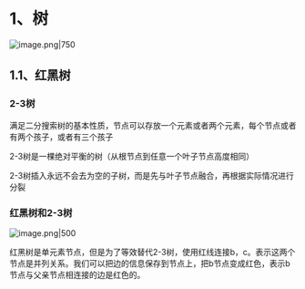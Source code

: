 # 1、树

![image.png|750](https://yancey-note-img.oss-cn-beijing.aliyuncs.com/202311160908220.png)

## 1.1、红黑树

### 2-3树

满足二分搜索树的基本性质，节点可以存放一个元素或者两个元素，每个节点或者有两个孩子，或者有三个孩子

2-3树是一棵绝对平衡的树（从根节点到任意一个叶子节点高度相同）

2-3树插入永远不会去为空的子树，而是先与叶子节点融合，再根据实际情况进行分裂


### 红黑树和2-3树


![image.png|500](https://yancey-note-img.oss-cn-beijing.aliyuncs.com/20241024162739.png)



红黑树是单元素节点，但是为了等效替代2-3树，使用红线连接b，c。表示这两个节点是并列关系。我们可以把边的信息保存到节点上，把b节点变成红色，表示b节点与父亲节点相连接的边是红色的。